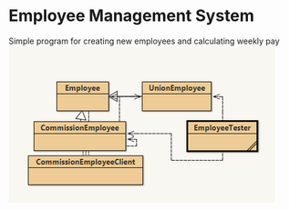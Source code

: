 # Employee Management System

Simple program for creating new employees and calculating weekly pay
![Class Hierarchy Diagram](https://github.com/kaylinmoss/kaylinmoss/blob/master/Java/Class%20Hierarchy%20Diagram.png)
